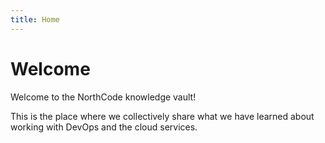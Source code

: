 ```yaml
---
title: Home
---
```

# Welcome

Welcome to the NorthCode knowledge vault!

This is the place where we collectively share what we have learned about working with DevOps and the cloud services.
